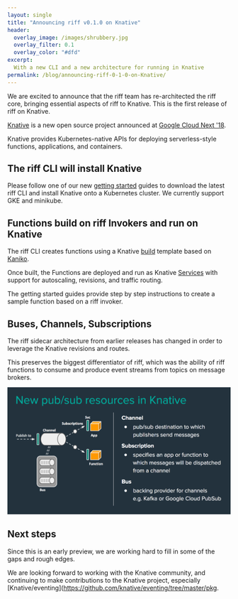 ```yaml
---
layout: single
title: "Announcing riff v0.1.0 on Knative"
header:
  overlay_image: /images/shrubbery.jpg
  overlay_filter: 0.1
  overlay_color: "#dfd"
excerpt:
  With a new CLI and a new architecture for running in Knative   
permalink: /blog/announcing-riff-0-1-0-on-Knative/
---
```


We are excited to announce that the riff team has re-architected the riff core, bringing essential aspects of riff to Knative. This is the first release of riff on Knative.

[Knative](https://github.com/knative/docs) is a new open source project announced at [Google Cloud Next '18](https://cloud.withgoogle.com/next18).

Knative provides Kubernetes-native APIs for deploying serverless-style functions, applications, and containers.

## The riff CLI will install Knative

Please follow one of our new [getting started](/docs/) guides to download the latest riff CLI and install Knative onto a Kubernetes cluster. We currently support GKE and minikube.

## Functions build on riff Invokers and run on Knative

The riff CLI creates functions using a Knative [build](https://github.com/knative/build) template based on [Kaniko](https://github.com/GoogleContainerTools/kaniko).

Once built, the Functions are deployed and run as Knative [Services](https://github.com/knative/serving/blob/master/docs/spec/overview.md#resource-types) with support for autoscaling, revisions, and traffic routing.

The getting started guides provide step by step instructions to create a sample function based on a riff invoker.

## Buses, Channels, Subscriptions

The riff sidecar architecture from earlier releases has changed in order to leverage the Knative revisions and routes.

This preserves the biggest differentiator of riff, which was the ability of riff functions to consume and produce event streams from topics on message brokers.

![riff Knative pubsub resources](/images/riff-knative-pubsub-resources.png)

## Next steps

Since this is an early preview, we are working hard to fill in some of the gaps and rough edges. 

We are looking forward to working with the Knative community, and continuing to make contributions to the Knative project, especially [Knative/eventing](https://github.com/knative/eventing/tree/master/pkg.